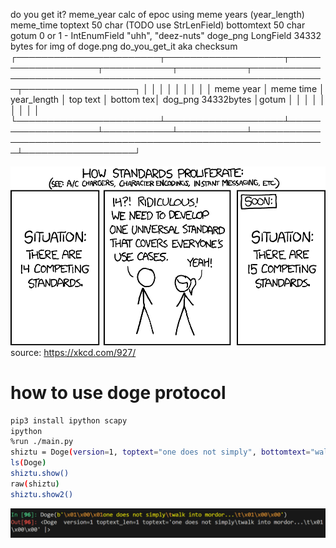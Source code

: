 do you get it?
meme_year calc of epoc using meme years (year_length) meme_time
toptext 50 char  (TODO use StrLenField)
bottomtext 50 char
gotum 0 or 1 - IntEnumField "uhh", "deez-nuts"
doge_png  LongField 34332 bytes for img of doge.png
do_you_get_it aka checksum 
┌───────────────────────┬───────────────────┬───────────────────┬───────────┬───────────┬──────────────────────────────────────────────────────────────┬──────────────────┐
│                       │                   │                   │           │           │                                                              │                  │
│ meme year             │  meme time        │  year_length      │  top text │ bottom tex│    dog_png   34332bytes                                      │gotum             │
│                       │                   │                   │           │           │                                                              │                  │
└───────────────────────┴───────────────────┴───────────────────┴───────────┴───────────┴──────────────────────────────────────────────────────────────┴──────────────────┘

![Standards by xkcd](image.png)
source: https://xkcd.com/927/

# how to use doge protocol
```bash
pip3 install ipython scapy
ipython
%run ./main.py
shiztu = Doge(version=1, toptext="one does not simply", bottomtext="walk into mordor...", doge_png="todo", gotum=1)
ls(Doge)
shiztu.show()
raw(shiztu)
shiztu.show2()
```

![Alt text](image-1.png)